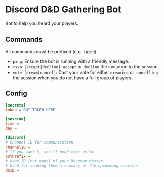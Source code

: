 # Discord D&D Gathering Bot

Bot to help you heard your players.


## Commands

All commands must be prefixed (e.g. `!ping`). 

- `ping`: Ensure the bot is running with a friendly message.
- `rsvp [accept|decline]`: `accept` or `decline` the invitation to the session.
- `vote [dream|cancel]`: Cast your vote for either `dreaming` or `cancelling`
  the session when you do not have a full group of players.


## Config

```ini
[secrets]
token = BOT_TOKEN_HERE

[session]
time =
day =

[discord]
# Channel ID for communication
channelID =
# If you want %, you'll need this as %%
botPrefix =
# User ID (not name) of your Dungeon Master.
# Used for sending them a summary of the upcomming session.
dmID =
```
